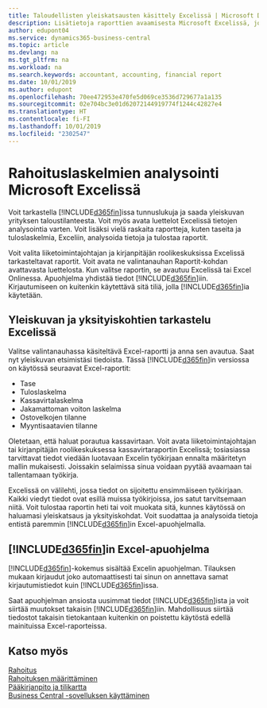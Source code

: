 ```yaml
---
title: Taloudellisten yleiskatsausten käsittely Excelissä | Microsoft Docs
description: Lisätietoja raporttien avaamisesta Microsoft Excelissä, jotta analysointi toimii Business Central -sovelluksessa paremmin.
author: edupont04
ms.service: dynamics365-business-central
ms.topic: article
ms.devlang: na
ms.tgt_pltfrm: na
ms.workload: na
ms.search.keywords: accountant, accounting, financial report
ms.date: 10/01/2019
ms.author: edupont
ms.openlocfilehash: 70ee472953e470fe5d069ce3536d729677a1a135
ms.sourcegitcommit: 02e704bc3e01d62072144919774f1244c42827e4
ms.translationtype: HT
ms.contentlocale: fi-FI
ms.lasthandoff: 10/01/2019
ms.locfileid: "2302547"
---
```

# <a name="analyzing-financial-statements-in-microsoft-excel"></a>Rahoituslaskelmien analysointi Microsoft Excelissä
Voit tarkastella [!INCLUDE[d365fin](includes/d365fin_md.md)]issa tunnuslukuja ja saada yleiskuvan yrityksen taloustilanteesta. Voit myös avata luettelot Excelissä tietojen analysointia varten. Voit lisäksi vielä raskaita raportteja, kuten taseita ja tuloslaskelmia, Exceliin, analysoida tietoja ja tulostaa raportit.  

Voit valita liiketoimintajohtajan ja kirjanpitäjän roolikeskuksissa Excelissä tarkasteltavat raportit. Voit avata ne valintanauhan Raportit-kohdan avattavasta luettelosta. Kun valitse raportin, se avautuu Excelissä tai Excel Onlinessa. Apuohjelma yhdistää tiedot [!INCLUDE[d365fin](includes/d365fin_md.md)]iin. Kirjautumiseen on kuitenkin käytettävä sitä tiliä, jolla [!INCLUDE[d365fin](includes/d365fin_md.md)]ia käytetään.  

## <a name="getting-the-overview-and-the-details-in-excel"></a>Yleiskuvan ja yksityiskohtien tarkastelu Excelissä
Valitse valintanauhassa käsiteltävä Excel-raportti ja anna sen avautua. Saat nyt yleiskuvan etsimistäsi tiedoista. Tässä [!INCLUDE[d365fin](includes/d365fin_md.md)]in versiossa on käytössä seuraavat Excel-raportit:

- Tase  
- Tuloslaskelma  
- Kassavirtalaskelma  
- Jakamattoman voiton laskelma  
- Ostovelkojen tilanne  
- Myyntisaatavien tilanne  

Oletetaan, että haluat porautua kassavirtaan. Voit avata liiketoimintajohtajan tai kirjanpitäjän roolikeskuksessa kassavirtaraportin Excelissä; tosiasiassa tarvittavat tiedot viedään luotavaan Excelin työkirjaan ennalta määritetyn mallin mukaisesti. Joissakin selaimissa sinua voidaan pyytää avaamaan tai tallentamaan työkirja.  

Excelissä on välilehti, jossa tiedot on sijoitettu ensimmäiseen työkirjaan. Kaikki viedyt tiedot ovat esillä muissa työkirjoissa, jos satut tarvitsemaan niitä. Voit tulostaa raportin heti tai voit muokata sitä, kunnes käytössä on haluamasi yleiskatsaus ja yksityiskohdat. Voit suodattaa ja analysoida tietoja entistä paremmin [!INCLUDE[d365fin](includes/d365fin_md.md)]in Excel-apuohjelmalla.  

## <a name="the-included365finincludesd365fin_mdmd-excel-add-in"></a>[!INCLUDE[d365fin](includes/d365fin_md.md)]in Excel-apuohjelma
[!INCLUDE[d365fin](includes/d365fin_md.md)]-kokemus sisältää Excelin apuohjelman. Tilauksen mukaan kirjaudut joko automaattisesti tai sinun on annettava samat kirjautumistiedot kuin [!INCLUDE[d365fin](includes/d365fin_md.md)]issa.  

Saat apuohjelman ansiosta uusimmat tiedot [!INCLUDE[d365fin](includes/d365fin_md.md)]ista ja voit siirtää muutokset takaisin [!INCLUDE[d365fin](includes/d365fin_md.md)]iin. Mahdollisuus siirtää tiedostot takaisin tietokantaan kuitenkin on poistettu käytöstä edellä mainituissa Excel-raporteissa.  

## <a name="see-also"></a>Katso myös
[Rahoitus](finance.md)  
[Rahoituksen määrittäminen](finance-setup-finance.md)  
[Pääkirjanpito ja tilikartta](finance-general-ledger.md)  
[Business Central -sovelluksen käyttäminen](ui-work-product.md)  

